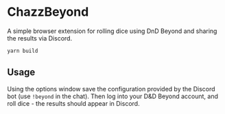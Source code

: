 # ChazzBeyond

A simple browser extension for rolling dice using DnD Beyond and sharing the results via Discord.

```sh
yarn build
```

## Usage

Using the options window save the configuration provided by the Discord bot (use `!beyond` in the chat).
Then log into your D&D Beyond account, and roll dice - the results should appear in Discord.

